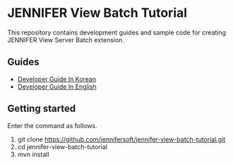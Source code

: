 # JENNIFER View Batch Tutorial

This repository contains development guides and sample code for creating JENNIFER View Server Batch extension.

## Guides 

* [Developer Guide In Korean](./README_ko.md)
* [Developer Guide In English ](./README_en.md)



## Getting started

Enter the command as follows.

 1. git clone https://github.com/jennifersoft/jennifer-view-batch-tutorial.git 
 2. cd jennifer-view-batch-tutorial
 3. mvn install